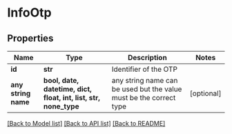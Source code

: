 # InfoOtp


## Properties
Name | Type | Description | Notes
------------ | ------------- | ------------- | -------------
**id** | **str** | Identifier of the OTP | 
**any string name** | **bool, date, datetime, dict, float, int, list, str, none_type** | any string name can be used but the value must be the correct type | [optional]

[[Back to Model list]](../../README.md#models) [[Back to API list]](../../README.md#available-methods) [[Back to README]](../../README.md)


